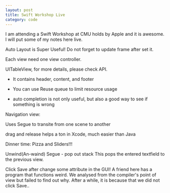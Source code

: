 ```yaml
---
layout: post
title: Swift Workshop Live
category: code
---
```


I am attending a Swift Workshop at CMU holds by Apple and it is awesome. I will put some
of my notes here live.

Auto Layout is Super Useful! Do not forget to update frame after set it.

Each view need one view controller.

UITableView, for more details, please check API.

- It contains header, content, and footer

- You can use Reuse queue to limit resource usage

- auto completion is not only useful, but also a good way to see if something is wrong

Navigation view:

Uses Segue to transite from one scene to another

drag and release helps a ton in Xcode, much easier than Java


Dinner time: Pizza and Sliders!!!


Unwind(An-waind) Segue - pop out stack
This pops the entered textfield to the previous view.

Click Save after change some attribute in the GUI!
A friend here has a program that functions weird. We analysed from the compiler's point of
view but failed to find out why. After a while, it is because that we did not click Save..

